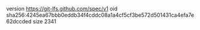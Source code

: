 version https://git-lfs.github.com/spec/v1
oid sha256:4245ea67bbb0eddb34f4cddc08a1a4cf5cf3be572d501431ca4efa7e62dccded
size 2341
